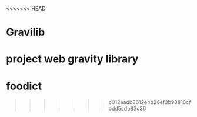 <<<<<<< HEAD
# Gravilib
project web gravity library
=======
# foodict
>>>>>>> b012eadb8612e4b26ef3b98818cfbdd5cdb83c36
